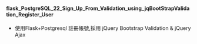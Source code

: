 #### flask_PostgreSQL_22_Sign_Up_From_Validation_using_jqBootStrapValidation_Register_User
- 使用Flask+Postgresql 註冊帳號,採用 jQuery Bootstrap Validation & jQuery Ajax

